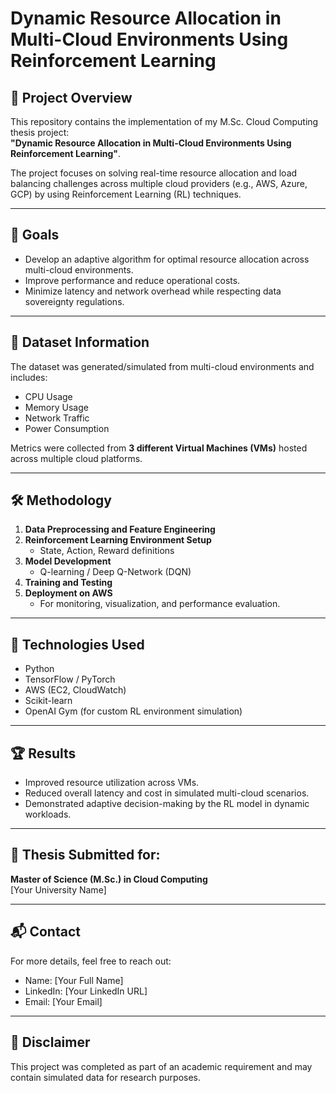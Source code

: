 
# Dynamic Resource Allocation in Multi-Cloud Environments Using Reinforcement Learning

## 📌 Project Overview

This repository contains the implementation of my M.Sc. Cloud Computing thesis project:  
**"Dynamic Resource Allocation in Multi-Cloud Environments Using Reinforcement Learning"**.

The project focuses on solving real-time resource allocation and load balancing challenges across multiple cloud providers (e.g., AWS, Azure, GCP) by using Reinforcement Learning (RL) techniques.

---

## 🎯 Goals

- Develop an adaptive algorithm for optimal resource allocation across multi-cloud environments.
- Improve performance and reduce operational costs.
- Minimize latency and network overhead while respecting data sovereignty regulations.

---

## 🧰 Dataset Information

The dataset was generated/simulated from multi-cloud environments and includes:

- CPU Usage  
- Memory Usage  
- Network Traffic  
- Power Consumption  

Metrics were collected from **3 different Virtual Machines (VMs)** hosted across multiple cloud platforms.

---

## 🛠️ Methodology

1. **Data Preprocessing and Feature Engineering**
2. **Reinforcement Learning Environment Setup**
   - State, Action, Reward definitions
3. **Model Development**
   - Q-learning / Deep Q-Network (DQN)
4. **Training and Testing**
5. **Deployment on AWS**
   - For monitoring, visualization, and performance evaluation.

---

## 🚀 Technologies Used

- Python
- TensorFlow / PyTorch
- AWS (EC2, CloudWatch)
- Scikit-learn
- OpenAI Gym (for custom RL environment simulation)

---

## 🏆 Results

- Improved resource utilization across VMs.
- Reduced overall latency and cost in simulated multi-cloud scenarios.
- Demonstrated adaptive decision-making by the RL model in dynamic workloads.

---

## 📄 Thesis Submitted for:

**Master of Science (M.Sc.) in Cloud Computing**  
[Your University Name]

---

## 📬 Contact

For more details, feel free to reach out:

- Name: [Your Full Name]  
- LinkedIn: [Your LinkedIn URL]  
- Email: [Your Email]

---

## 📢 Disclaimer

This project was completed as part of an academic requirement and may contain simulated data for research purposes.

